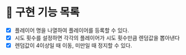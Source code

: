 #  📝 구현 기능 목록

-[x] 플레이어 명을 나열하여 플레이어를 등록할 수 있다.
-[x] 시도 횟수를 설정하면 각각의 플레이어가 시도 횟수만큼 렌덤값을 뽑아낸다
-[x] 렌덤값이 4이상일 때 이동, 미만일 때 정지할 수 있다.